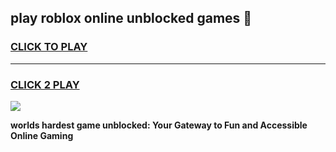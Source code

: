 
## play roblox online unblocked games 👋
<h3>
<a href="https://premium.freeplayer.one?title=play_roblox_online_unblocked_games&ref=13F">CLICK TO PLAY</a></h3>
<hr>

<h3>
<a href="https://premium.freeplayer.one?title=play_roblox_online_unblocked_games&ref=13F">CLICK 2 PLAY</a>
  
</h3>

<a href="https://premium.freeplayer.one?title=play_roblox_online_unblocked_games&ref=12F/"><img src="https://clearcache.store/games.png"></a>


**worlds hardest game unblocked: Your Gateway to Fun and Accessible Online Gaming**
